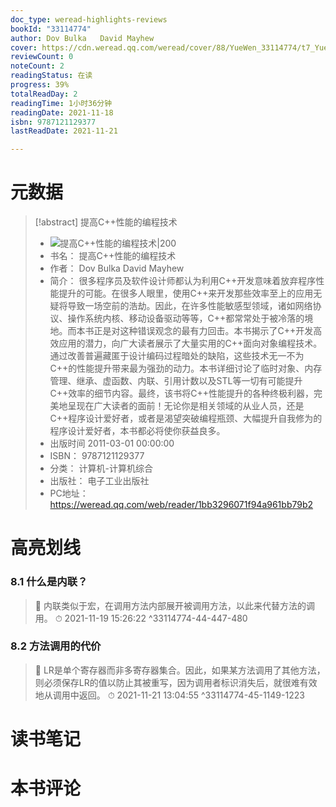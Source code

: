 ```yaml
---
doc_type: weread-highlights-reviews
bookId: "33114774"
author: Dov Bulka   David Mayhew
cover: https://cdn.weread.qq.com/weread/cover/88/YueWen_33114774/t7_YueWen_33114774.jpg
reviewCount: 0
noteCount: 2
readingStatus: 在读
progress: 39%
totalReadDay: 2
readingTime: 1小时36分钟
readingDate: 2021-11-18
isbn: 9787121129377
lastReadDate: 2021-11-21

---
```

# 元数据
> [!abstract] 提高C++性能的编程技术
> - ![ 提高C++性能的编程技术|200](https://cdn.weread.qq.com/weread/cover/88/YueWen_33114774/t7_YueWen_33114774.jpg)
> - 书名： 提高C++性能的编程技术
> - 作者： Dov Bulka   David Mayhew
> - 简介： 很多程序员及软件设计师都认为利用C++开发意味着放弃程序性能提升的可能。在很多人眼里，使用C++来开发那些效率至上的应用无疑将导致一场空前的浩劫。因此，在许多性能敏感型领域，诸如网络协议、操作系统内核、移动设备驱动等等，C++都常常处于被冷落的境地。而本书正是对这种错误观念的最有力回击。本书揭示了C++开发高效应用的潜力，向广大读者展示了大量实用的C++面向对象编程技术。通过改善普遍藏匿于设计编码过程暗处的缺陷，这些技术无一不为C++的性能提升带来最为强劲的动力。本书详细讨论了临时对象、内存管理、继承、虚函数、内联、引用计数以及STL等一切有可能提升C++效率的细节内容。最终，该书将C++性能提升的各种终极利器，完美地呈现在广大读者的面前！无论你是相关领域的从业人员，还是C++程序设计爱好者，或者是渴望突破编程瓶颈、大幅提升自我修为的程序设计爱好者，本书都必将使你获益良多。
> - 出版时间 2011-03-01 00:00:00
> - ISBN： 9787121129377
> - 分类： 计算机-计算机综合
> - 出版社： 电子工业出版社
> - PC地址：https://weread.qq.com/web/reader/1bb3296071f94a961bb79b2

# 高亮划线

### 8.1 什么是内联？

> 📌 内联类似于宏，在调用方法内部展开被调用方法，以此来代替方法的调用。 
> ⏱ 2021-11-19 15:26:22 ^33114774-44-447-480

### 8.2 方法调用的代价

> 📌 LR是单个寄存器而非多寄存器集合。因此，如果某方法调用了其他方法，则必须保存LR的值以防止其被重写，因为调用者标识消失后，就很难有效地从调用中返回。 
> ⏱ 2021-11-21 13:04:55 ^33114774-45-1149-1223

# 读书笔记

# 本书评论
